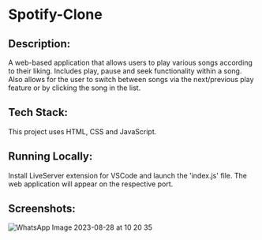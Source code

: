 # Spotify-Clone

## Description:

A web-based application that allows users to play various songs according to their liking. Includes play, pause and seek functionality within a song. Also allows for the user to switch between songs via the next/previous play feature or by clicking the song in the list.

## Tech Stack:

This project uses HTML, CSS and JavaScript.

## Running Locally:

Install LiveServer extension for VSCode and launch the 'index.js' file. The web application will appear on the respective port.

## Screenshots:

![WhatsApp Image 2023-08-28 at 10 20 35](https://github.com/gaurswasti/Spotify-Clone/assets/97498566/3a10ea1b-55f8-4a5c-895c-0d24f484f4b3)
